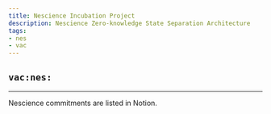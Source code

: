 ```yaml
---
title: Nescience Incubation Project
description: Nescience Zero-knowledge State Separation Architecture
tags:
- nes
- vac
---
```


## `vac:nes:`
---

Nescience commitments are listed in Notion.




